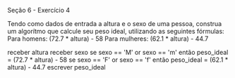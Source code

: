Seção 6 - Exercício 4

Tendo como dados de entrada a altura e o sexo de uma pessoa, construa um algorítmo que calcule seu peso ideal, utilizando as seguintes fórmulas:
Para homens: (72.7 * altura) - 58
Para mulheres: (62.1 * altura) - 44.7

receber altura
receber sexo
se sexo == 'M' or sexo == 'm' então
    peso_ideal = (72.7 * altura) - 58
se sexo == 'F' or sexo == 'f' então
    peso_ideal = (62.1 * altura) - 44.7
escrever peso_ideal